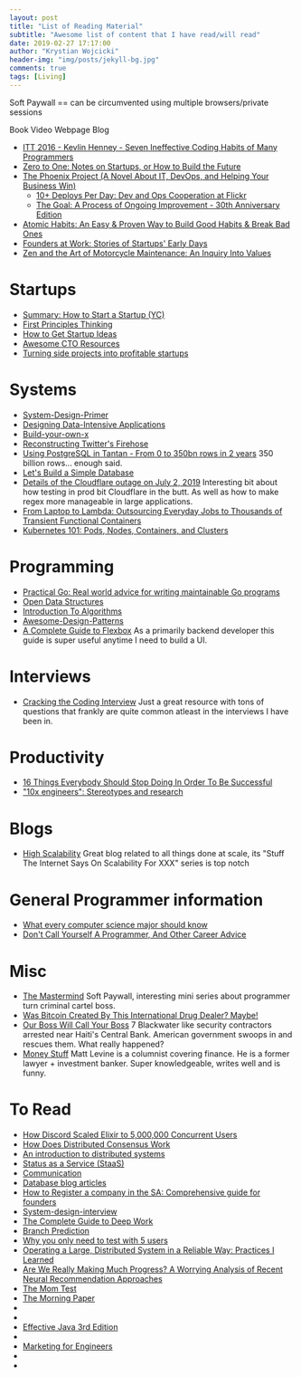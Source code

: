 ```yaml
---
layout: post
title: "List of Reading Material"
subtitle: "Awesome list of content that I have read/will read"
date: 2019-02-27 17:17:00
author: "Krystian Wojcicki"
header-img: "img/posts/jekyll-bg.jpg"
comments: true
tags: [Living]
---
```


Soft Paywall == can be circumvented using multiple browsers/private sessions

Book
Video
Webpage
Blog

- [ITT 2016 - Kevlin Henney - Seven Ineffective Coding Habits of Many Programmers](https://www.youtube.com/watch?v=ZsHMHukIlJY&ab_channel=IstanbulTechTalks)
- [Zero to One: Notes on Startups, or How to Build the Future](https://www.goodreads.com/book/show/18050143-zero-to-one)
- [The Phoenix Project (A Novel About IT, DevOps, and Helping Your Business Win)](https://www.goodreads.com/book/show/17255186-the-phoenix-project)
    - [10+ Deploys Per Day: Dev and Ops Cooperation at Flickr](https://www.youtube.com/watch?v=LdOe18KhtT4&ab_channel=O%27Reilly)
    - [The Goal: A Process of Ongoing Improvement - 30th Anniversary Edition](https://www.goodreads.com/en/book/show/113934.The_Goal)
- [Atomic Habits: An Easy & Proven Way to Build Good Habits & Break Bad Ones](https://www.goodreads.com/book/show/40121378-atomic-habits)
- [Founders at Work: Stories of Startups' Early Days](https://www.goodreads.com/book/show/98233.Founders_at_Work)
- [Zen and the Art of Motorcycle Maintenance: An Inquiry Into Values](https://www.goodreads.com/book/show/629.Zen_and_the_Art_of_Motorcycle_Maintenance)

# Startups

- [Summary: How to Start a Startup (YC)](https://docs.google.com/document/d/1wkJ6Ruh2IiR-caT-PS3n5Yt5VKcmIsVhuQwjgqK7030/edit)
- [First Principles Thinking](https://medium.com/the-mission/elon-musks-3-step-first-principles-thinking-how-to-think-and-solve-difficult-problems-like-a-ba1e73a9f6c0)
- [How to Get Startup Ideas](http://www.paulgraham.com/startupideas.html)
- [Awesome CTO Resources](https://github.com/mateusz-brainh]ub/awesome-cto-resources)
- [Turning side projects into profitable startups](https://levels.io/startups/)

# Systems

- [System-Design-Primer](https://github.com/donnemartin/system-design-primer)
- [Designing Data-Intensive Applications](http://puhonua.com/docs/DDIA.pdf)
- [Build-your-own-x](https://github.com/danistefanovic/build-your-own-x)
- [Reconstructing Twitter's Firehose](https://docs.google.com/document/d/1xVrPoNutyqTdQ04DXBEZW4ZW4A5RAQW2he7qIpTmG-M/preview)
- [Using PostgreSQL in Tantan - From 0 to 350bn rows in 2 years](http://www.pgconf.asia/JP/wp-content/uploads/2016/12/From-0-to-350bn-rows-in-2-years-PgConfAsia2016-v1.pdf) 350 billion rows... enough said.
- [Let's Build a Simple Database](https://cstack.github.io/db_tutorial/)
- [Details of the Cloudflare outage on July 2, 2019](https://blog.cloudflare.com/details-of-the-cloudflare-outage-on-july-2-2019/) Interesting bit about how testing in prod bit Cloudflare in the butt. As well as how to make regex more manageable in large applications.
- [From Laptop to Lambda: Outsourcing Everyday Jobs to Thousands of Transient Functional Containers](https://github.com/StanfordSNR/gg)
- [Kubernetes 101: Pods, Nodes, Containers, and Clusters](https://medium.com/google-cloud/kubernetes-101-pods-nodes-containers-and-clusters-c1509e409e16)

# Programming

- [Practical Go: Real world advice for writing maintainable Go programs](http://puhonua.com/docs/DDIA.pdf)
- [Open Data Structures](http://opendatastructures.org/ods-java/)
- [Introduction To Algorithms](https://labs.xjtudlc.com/labs/wldmt/reading%20list/books/Algorithms%20and%20optimization/Introduction%20to%20Algorithms.pdf)
- [Awesome-Design-Patterns](https://github.com/DovAmir/awesome-design-patterns)
- [A Complete Guide to Flexbox](https://css-tricks.com/snippets/css/a-guide-to-flexbox/) As a primarily backend developer this guide is super useful anytime I need to build a UI.

# Interviews

- [Cracking the Coding Interview](https://github.com/sunilsoni/Interview-Preparation/blob/master/books/Cracking%20the%20Coding%20Interview%2C%206th%20Edition%20189%20Programming%20Questions%20and%20Solutions.pdf) Just a great resource with tons of questions that frankly are quite common atleast in the interviews I have been in.

# Productivity

- [16 Things Everybody Should Stop Doing In Order To Be Successful](https://medium.com/@parkernash/16-things-everybody-should-stop-doing-in-order-to-be-successful-18be67a70a2c)
- ["10x engineers": Stereotypes and research](https://jasoncrawford.org/10x-engineers)

# Blogs

- [High Scalability](http://highscalability.com/) Great blog related to all things done at scale, its "Stuff The Internet Says On Scalability For XXX" series is top notch

# General Programmer information

- [What every computer science major should know](http://matt.might.net/articles/what-cs-majors-should-know/)
- [Don't Call Yourself A Programmer, And Other Career Advice](https://www.kalzumeus.com/2011/10/28/dont-call-yourself-a-programmer/)

# Misc

- [The Mastermind](https://longform.org/posts/the-mastermind) Soft Paywall, interesting mini series about programmer turn criminal cartel boss.
- [Was Bitcoin Created By This International Drug Dealer? Maybe!](https://www.wired.com/story/was-bitcoin-created-by-this-international-drug-dealer-maybe/)
- [Our Boss Will Call Your Boss](https://cepr.shorthandstories.com/haiti-contractors/index.html) 7 Blackwater like security contractors arrested near Haiti's Central Bank. American government swoops in and rescues them. What really happened?
- [Money Stuff](https://www.bloomberg.com/opinion/authors/ARbTQlRLRjE/matthew-s-levine) Matt Levine is a columnist covering finance. He is a former lawyer + investment banker. Super knowledgeable, writes well and is funny.

# To Read

- [How Discord Scaled Elixir to 5,000,000 Concurrent Users](https://blog.discordapp.com/scaling-elixir-f9b8e1e7c29b)
- [How Does Distributed Consensus Work](https://medium.com/s/story/lets-take-a-crack-at-understanding-distributed-consensus-dad23d0dc95)
- [An introduction to distributed systems](https://github.com/aphyr/distsys-class)
- [Status as a Service (StaaS)](https://www.eugenewei.com/blog/2019/2/19/status-as-a-service)
- [Communication](https://ubiquity.acm.org/communication.cfm?volume=all)
- [Database blog articles](https://architecture-database.blogspot.com/)
- [How to Register a company in the SA: Comprehensive guide for founders](http://aynuriev.com/how-to-register-company-usa/)
- [System-design-interview](https://github.com/checkcheckzz/system-design-interview)
- [The Complete Guide to Deep Work](https://doist.com/blog/complete-guide-to-deep-work/)
- [Branch Prediction](https://danluu.com/branch-prediction/)
- [Why you only need to test with 5 users](https://www.nngroup.com/articles/why-you-only-need-to-test-with-5-users/)
- [Operating a Large, Distributed System in a Reliable Way: Practices I Learned](https://blog.pragmaticengineer.com/operating-a-high-scale-distributed-system/)
- [Are We Really Making Much Progress? A Worrying Analysis of Recent Neural Recommendation Approaches](https://arxiv.org/pdf/1907.06902.pdf)
- [The Mom Test](http://manuelohan.com/wp-content/uploads/2017/05/The-Mom-Test-en.pdf)
- [The Morning Paper](https://blog.acolyer.org/)
- [](https://www.ycombinator.com/resources/#ideas)
- [](https://www.yegor256.com/)
- [Effective Java 3rd Edition](https://github.com/harvies/books/blob/master/Java/%5BJAVA%5D%5BEffective%20Java%203rd%20Edition%5D/%5BJAVA%5D%5BEffective%20Java%203rd%20Edition%5D.pdf)
- [](http://bradfitz.com/misc/bct/)
- [Marketing for Engineers](https://github.com/LisaDziuba/Marketing-for-Engineers)
- [](https://ncase.me/trust/)
- [](https://www.youtube.com/watch?v=BE77h7dmoQU&ab_channel=Honeypot)
